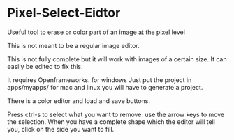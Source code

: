 # Pixel-Select-Eidtor
Useful tool to erase or color part of an image at the pixel level

This is not meant to be a regular image editor.

This is not fully complete but it will work with images of a certain size. It can easily be edited to fix this.

It requires Openframeworks. for windows Just put the project in apps/myapps/ for mac and linux you will have to generate a project.

There is a color editor and load and save buttons.

Press ctrl-s to select what you want to remove. use the arrow keys to move the selection. When you have a complete shape which the editor will tell you, click on the side you want to fill.
